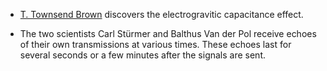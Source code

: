 ﻿

-   [T. Townsend Brown](BrownThomasTownsend.html) discovers the electrogravitic capacitance effect.


- The two scientists Carl Stürmer and Balthus Van der Pol receive echoes of their own transmissions at various times. These echoes last for several seconds or a few minutes after the signals are sent.
